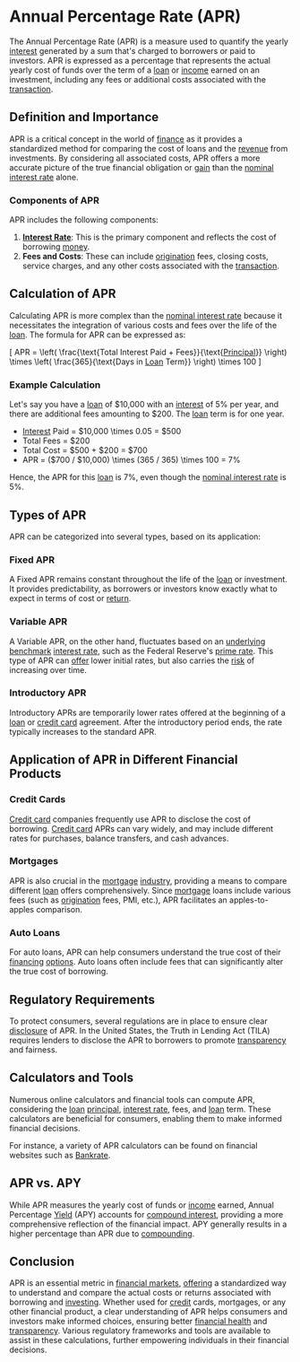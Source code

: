 # Annual Percentage Rate (APR)

The Annual Percentage Rate (APR) is a measure used to quantify the yearly [interest](../i/interest.md) generated by a sum that's charged to borrowers or paid to investors. APR is expressed as a percentage that represents the actual yearly cost of funds over the term of a [loan](../l/loan.md) or [income](../i/income.md) earned on an investment, including any fees or additional costs associated with the [transaction](../t/transaction.md).

## Definition and Importance

APR is a critical concept in the world of [finance](../f/finance.md) as it provides a standardized method for comparing the cost of loans and the [revenue](../r/revenue.md) from investments. By considering all associated costs, APR offers a more accurate picture of the true financial obligation or [gain](../g/gain.md) than the [nominal interest rate](../n/nominal_interest_rate.md) alone. 

### Components of APR

APR includes the following components:

1. **[Interest Rate](../i/interest_rate.md)**: This is the primary component and reflects the cost of borrowing [money](../m/money.md).
2. **Fees and Costs**: These can include [origination](../o/origination.md) fees, closing costs, service charges, and any other costs associated with the [transaction](../t/transaction.md).

## Calculation of APR

Calculating APR is more complex than the [nominal interest rate](../n/nominal_interest_rate.md) because it necessitates the integration of various costs and fees over the life of the [loan](../l/loan.md). The formula for APR can be expressed as:

\[ APR = \left( \frac{\text{Total Interest Paid + Fees}}{\text{[Principal](../p/principal.md)}} \right) \times \left( \frac{365}{\text{Days in [Loan](../l/loan.md) Term}} \right) \times 100 \]

### Example Calculation

Let's say you have a [loan](../l/loan.md) of \$10,000 with an [interest](../i/interest.md) of 5% per year, and there are additional fees amounting to \$200. The [loan](../l/loan.md) term is for one year.

- [Interest](../i/interest.md) Paid = \$10,000 \times 0.05 = \$500
- Total Fees = \$200
- Total Cost = \$500 + \$200 = \$700
- APR = (\$700 / \$10,000) \times (365 / 365) \times 100 = 7%

Hence, the APR for this [loan](../l/loan.md) is 7%, even though the [nominal interest rate](../n/nominal_interest_rate.md) is 5%.

## Types of APR

APR can be categorized into several types, based on its application:

### Fixed APR

A Fixed APR remains constant throughout the life of the [loan](../l/loan.md) or investment. It provides predictability, as borrowers or investors know exactly what to expect in terms of cost or [return](../r/return.md).

### Variable APR

A Variable APR, on the other hand, fluctuates based on an [underlying](../u/underlying.md) [benchmark](../b/benchmark.md) [interest rate](../i/interest_rate.md), such as the Federal Reserve's [prime rate](../p/prime_rate.md). This type of APR can [offer](../o/offer.md) lower initial rates, but also carries the [risk](../r/risk.md) of increasing over time.

### Introductory APR

Introductory APRs are temporarily lower rates offered at the beginning of a [loan](../l/loan.md) or [credit card](../c/credit_card.md) agreement. After the introductory period ends, the rate typically increases to the standard APR.

## Application of APR in Different Financial Products

### Credit Cards

[Credit card](../c/credit_card.md) companies frequently use APR to disclose the cost of borrowing. [Credit card](../c/credit_card.md) APRs can vary widely, and may include different rates for purchases, balance transfers, and cash advances. 

### Mortgages

APR is also crucial in the [mortgage](../m/mortgage.md) [industry](../i/industry.md), providing a means to compare different [loan](../l/loan.md) offers comprehensively. Since [mortgage](../m/mortgage.md) loans include various fees (such as [origination](../o/origination.md) fees, PMI, etc.), APR facilitates an apples-to-apples comparison.

### Auto Loans

For auto loans, APR can help consumers understand the true cost of their [financing](../f/financing.md) [options](../o/options.md). Auto loans often include fees that can significantly alter the true cost of borrowing.

## Regulatory Requirements

To protect consumers, several regulations are in place to ensure clear [disclosure](../d/disclosure.md) of APR. In the United States, the Truth in Lending Act (TILA) requires lenders to disclose the APR to borrowers to promote [transparency](../t/transparency.md) and fairness.

## Calculators and Tools

Numerous online calculators and financial tools can compute APR, considering the [loan](../l/loan.md) [principal](../p/principal.md), [interest rate](../i/interest_rate.md), fees, and [loan](../l/loan.md) term. These calculators are beneficial for consumers, enabling them to make informed financial decisions.

For instance, a variety of APR calculators can be found on financial websites such as [Bankrate](https://www.bankrate.com/calculators/mortgages/mortgage-apr-calculator.aspx).

## APR vs. APY

While APR measures the yearly cost of funds or [income](../i/income.md) earned, Annual Percentage [Yield](../y/yield.md) (APY) accounts for [compound interest](../c/compound_interest_in_trading.md), providing a more comprehensive reflection of the financial impact. APY generally results in a higher percentage than APR due to [compounding](../c/compounding.md).

## Conclusion

APR is an essential metric in [financial markets](../f/financial_market.md), [offering](../o/offering.md) a standardized way to understand and compare the actual costs or returns associated with borrowing and [investing](../i/investing.md). Whether used for [credit](../c/credit.md) cards, mortgages, or any other financial product, a clear understanding of APR helps consumers and investors make informed choices, ensuring better [financial health](../f/financial_health.md) and [transparency](../t/transparency.md). Various regulatory frameworks and tools are available to assist in these calculations, further empowering individuals in their financial decisions.